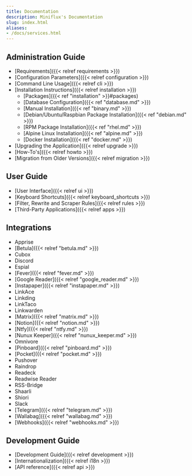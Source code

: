 ```yaml
---
title: Documentation
description: Miniflux's Documentation
slug: index.html
aliases:
- /docs/services.html
---
```

## Administration Guide

- [Requirements]({{< relref requirements >}})
- [Configuration Parameters]({{< relref configuration >}})
- [Command Line Usage]({{< relref cli >}})
- [Installation Instructions]({{< relref installation >}})
    - [Packages]({{< ref "installation" >}}#packages)
    - [Database Configuration]({{< ref "database.md" >}})
    - [Manual Installation]({{< ref "binary.md" >}})
    - [Debian/Ubuntu/Raspbian Package Installation]({{< ref "debian.md" >}})
    - [RPM Package Installation]({{< ref "rhel.md" >}})
    - [Alpine Linux Installation]({{< ref "alpine.md" >}})
    - [Docker Installation]({{< ref "docker.md" >}})
- [Upgrading the Application]({{< relref upgrade >}})
- [How-To's]({{< relref howto >}})
- [Migration from Older Versions]({{< relref migration >}})

## User Guide

- [User Interface]({{< relref ui >}})
- [Keyboard Shortcuts]({{< relref keyboard_shortcuts >}})
- [Filter, Rewrite and Scraper Rules]({{< relref rules >}})
- [Third-Party Applications]({{< relref apps >}})

## Integrations

- Apprise
- [Betula]({{< relref "betula.md" >}})
- Cubox
- Discord
- Espial
- [Fever]({{< relref "fever.md" >}})
- [Google Reader]({{< relref "google_reader.md" >}})
- [Instapaper]({{< relref "instapaper.md" >}})
- LinkAce
- Linkding
- LinkTaco
- Linkwarden
- [Matrix]({{< relref "matrix.md" >}})
- [Notion]({{< relref "notion.md" >}})
- [Ntfy]({{< relref "ntfy.md" >}})
- [Nunux Keeper]({{< relref "nunux_keeper.md" >}})
- Omnivore
- [Pinboard]({{< relref "pinboard.md" >}})
- [Pocket]({{< relref "pocket.md" >}})
- Pushover
- Raindrop
- Readeck
- Readwise Reader
- RSS-Bridge
- Shaarli
- Shiori
- Slack
- [Telegram]({{< relref "telegram.md" >}})
- [Wallabag]({{< relref "wallabag.md" >}})
- [Webhooks]({{< relref "webhooks.md" >}})

## Development Guide

- [Development Guide]({{< relref development >}})
- [Internationalization]({{< relref i18n >}})
- [API reference]({{< relref api >}})
